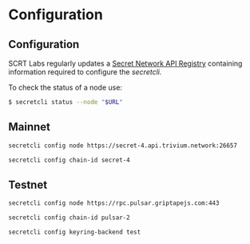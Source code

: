 # Configuration

## Configuration

SCRT Labs regularly updates a [Secret Network API Registry](https://github.com/scrtlabs/api-registry) containing information required to configure the _secretcli._&#x20;

To check the status of a node use:&#x20;

```bash
$ secretcli status --node "$URL"
```

## Mainnet&#x20;

```bash
secretcli config node https://secret-4.api.trivium.network:26657

secretcli config chain-id secret-4

```

## Testnet&#x20;

```bash
secretcli config node https://rpc.pulsar.griptapejs.com:443

secretcli config chain-id pulsar-2

secretcli config keyring-backend test
```
